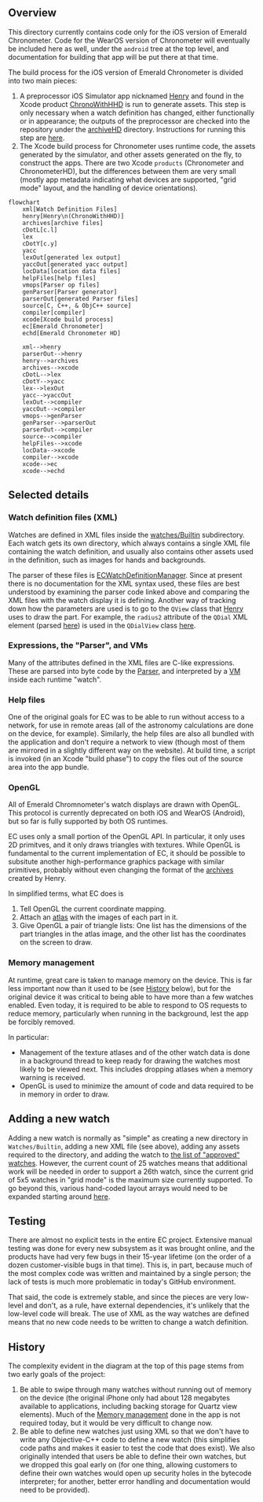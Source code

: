 ## Overview

This directory currently contains code only for the iOS version of
Emerald Chronometer.  Code for the WearOS version of Chronometer will
eventually be included here as well, under the `android` tree at the
top level, and documentation for building that app will be put there
at that time.

The build process for the iOS version of Emerald Chronometer is
divided into two main pieces:

1.  A preprocessor iOS Simulator app nicknamed
    [Henry](https://github.com/EmeraldSequoia/docs/blob/main/Glossary.md#henry) and
    found in the Xcode product
    [ChronoWithHHD](https://github.com/EmeraldSequoia/docs/blob/main/Glossary.md#chronowithhhd)
    is run to generate assets. This step is only necessary when a watch definition has
    changed, either functionally or in appearance; the outputs of the preprocessor are
    checked into the repository under the
    [archiveHD](https://github.com/EmeraldSequoia/Chronometer/tree/main/archiveHD)
    directory. Instructions for running this step are
    [here](https://github.com/EmeraldSequoia/Chronometer/blob/main/specs/henry.md).
2.  The Xcode build process for Chronometer uses runtime code, the assets generated by
    the simulator, and other assets generated on the fly, to construct the apps. There
    are two Xcode `products` (Chronometer and ChronometerHD), but the differences between
    them are very small (mostly app metadata indicating what devices are supported,
    "grid mode" layout, and the handling of device orientations).


```mermaid
flowchart
    xml[Watch Definition Files]
    henry[Henry\n(ChronoWithHHD)]
    archives[archive files]
    cDotL[c.l]
    lex
    cDotY[c.y]
    yacc
    lexOut[generated lex output]
    yaccOut[generated yacc output]
    locData[location data files]
    helpFiles[help files]
    vmops[Parser op files]
    genParser[Parser generator]
    parserOut[generated Parser files]
    source[C, C++, & ObjC++ source]
    compiler[compiler]
    xcode[Xcode build process]
    ec[Emerald Chronometer]
    echd[Emerald Chronometer HD]

    xml-->henry
    parserOut-->henry
    henry-->archives
    archives-->xcode
    cDotL-->lex
    cDotY-->yacc
    lex-->lexOut
    yacc-->yaccOut
    lexOut-->compiler
    yaccOut-->compiler
    vmops-->genParser
    genParser-->parserOut
    parserOut-->compiler
    source-->compiler
    helpFiles-->xcode
    locData-->xcode
    compiler-->xcode
    xcode-->ec
    xcode-->echd

```

## Selected details

### Watch definition files (XML)

Watches are defined in XML files inside the
[watches/Builtin](https://github.com/EmeraldSequoia/Chronometer/tree/main/Watches/Builtin)
subdirectory. Each watch gets its own directory, which always contains a single XML file
containing the watch definition, and usually also contains other assets used in the
definition, such as images for hands and backgrounds.

The parser of these files is
[ECWatchDefinitionManager](https://github.com/EmeraldSequoia/Chronometer/blob/main/Classes/ECWatchDefinitionManager.m).
Since at present there is no documentation for the XML syntax used, these files are best
understood by examining the parser code linked above and comparing the XML files with the
watch display it is defining. Another way of tracking down how the parameters are used is
to go to the `QView` class that
[Henry](https://github.com/EmeraldSequoia/docs/blob/main/Glossary.md#henry)
uses to draw the part.  For example, the `radius2` attribute of the `QDial` XML element (parsed
[here](https://github.com/EmeraldSequoia/Chronometer/blob/main/Classes/ECWatchDefinitionManager.m#L737))
is used in the `QDialView` class
[here](https://github.com/EmeraldSequoia/Chronometer/blob/main/Classes/ECQView.m#L2435).

### Expressions, the "Parser", and VMs

Many of the attributes defined in the XML files are C-like expressions. These are parsed
into byte code by the
[Parser](https://github.com/EmeraldSequoia/docs/blob/main/Glossary.md#parser), and
interpreted by a
[VM](https://github.com/EmeraldSequoia/docs/blob/main/Glossary.md#virtual-machine-vm)
inside each runtime "watch".

### Help files

One of the original goals for EC was to be able to run without access to a network, for
use in remote areas (all of the astronomy calculations are done on the device, for
example). Similarly, the help files are also all bundled with the application and don't
require a network to view (though most of them are mirrored in a slightly different way
on the website). At build time, a script is invoked (in an Xcode "build phase") to copy
the files out of the source area into the app bundle.

### OpenGL

All of Emerald Chromnometer's watch displays are drawn with OpenGL. This protocol is
currently deprecated on both iOS and WearOS (Android), but so far is fully supported
by both OS runtimes.

EC uses only a small portion of the OpenGL API. In particular, it only
uses 2D primitves, and it only draws triangles with textures. While
OpenGL is fundamental to the current implementation of EC, it should
be possible to subsitute another high-performance graphics package
with similar primitives, probably without even changing the format of
the
[archives](https://github.com/EmeraldSequoia/docs/blob/main/Glossary.md#archive)
created by Henry.

In simplified terms, what EC does is

1. Tell OpenGL the current coordinate mapping.
2. Attach an
   [atlas](https://github.com/EmeraldSequoia/docs/blob/main/Glossary.md#atlas) with the
   images of each part in it.
3. Give OpenGL a pair of triangle lists: One list has the dimensions of the part triangles in
   the atlas image, and the other list has the coordinates on the screen to draw.

### Memory management

At runtime, great care is taken to manage memory on the device. This is far less important
now than it used to be (see [History](#history) below), but for the original device it was
critical to being able to have more than a few watches enabled. Even today, it is required
to be able to respond to OS requests to reduce memory, particularly when running in the
background, lest the app be forcibly removed.

In particular:
*   Management of the texture atlases and of the other watch data is done in a background
    thread to keep ready for drawing the watches most likely to be viewed next. This includes
    dropping atlases when a memory warning is received.
*   OpenGL is used to minimize the amount of code and data required to be in memory in
    order to draw.

## Adding a new watch

Adding a new watch is normally as "simple" as creating a new directory in `Watches/Builtin`,
adding a new XML file (see above), adding any assets required to the directory, and adding the
watch to
[the list of "approved" watches](https://github.com/EmeraldSequoia/Chronometer/blob/main/Watches/Builtin/Approvals.txt).
However, the current count of 25 watches means that additional work will be needed in order
to support a 26th watch, since the current grid of 5x5 watches in "grid mode" is the
maximum size currently supported. To go beyond this, various hand-coded layout arrays
would need to be expanded starting around
[here](https://github.com/EmeraldSequoia/Chronometer/blob/main/Classes/ChronometerAppDelegate.m#L333).

## Testing

There are almost no explicit tests in the entire EC project. Extensive manual testing was
done for every new subsystem as it was brought online, and the products have had very few
bugs in their 15-year lifetime (on the order of a dozen customer-visible bugs in that time).
This is, in part, because much of the most complex code was written and maintained by a
single person; the lack of tests is much more problematic in today's GitHub environment.

That said, the code is extremely stable, and since the pieces are very low-level and don't,
as a rule, have external dependencies, it's unlikely that the low-level code will break.
The use of XML as the way watches are defined means that no new code needs to be written
to change a watch definition.

## History

The complexity evident in the diagram at the top of this page stems from two early goals
of the project:
1.  Be able to swipe through many watches without running out of memory on the device (the
    original iPhone only had about 128 megabytes available to applications, including
    backing storage for Quartz view elements). Much of the
    [Memory management](#memory-management) done in the app is not required today, but it
    would be very difficult to change now.
2.  Be able to define new watches just using XML so that we don't have to write any
    Objective-C++ code to define a new watch (this simplifies code paths and makes it easier
    to test the code that does exist). We also originally intended that users be able to
    define their own watches, but we dropped this goal early on (for one thing, allowing
    customers to define their own watches would open up security holes in the bytecode
    interpreter; for another, better error handling and documentation would need to be
    provided).
    
